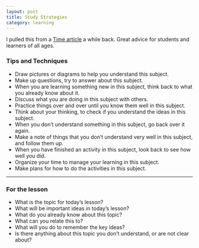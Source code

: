 ```yaml
---
layout: post
title: Study Strategies
category: learning
---
```


I pulled this from a [<i class="fa fa-list-alt"></i> Time article](http://ideas.time.com/2013/10/08/the-key-to-learning-knowing-how-learning-works/?iid=op-main-lead) a while back. Great advice for students and learners of all ages.

### Tips and Techniques

* Draw pictures or diagrams to help you understand this subject.
* Make up questions, try to answer about this subject.
* When you are learning something new in this subject, think back to what you already know about it.
* Discuss what you are doing in this subject with others.
* Practice things over and over until you know them well in this subject.
* Think about your thinking, to check if you understand the ideas in this subject.
* When you don’t understand something in this subject, go back over it again.
* Make a note of things that you don’t understand very well in this subject, and follow them up.
* When you have finished an activity in this subject, look back to see how well you did.
* Organize your time to manage your learning in this subject.
* Make plans for how to do the activities in this subject.

---

### For the lesson

* What is the topic for today’s lesson?
* What will be important ideas in today’s lesson?
* What do you already know about this topic?
* What can you relate this to?
* What will you do to remember the key ideas?
* Is there anything about this topic you don’t understand, or are not clear about?